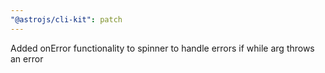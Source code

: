 ```yaml
---
"@astrojs/cli-kit": patch
---
```


Added onError functionality to spinner to handle errors if while arg throws an error
